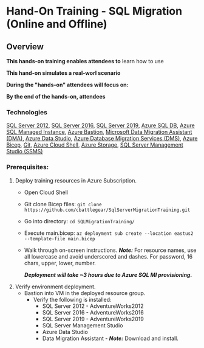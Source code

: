 # Hand-On Training - SQL Migration (Online and Offline)

## Overview 

**This hands-on training enables attendees to** learn how to use

**This hand-on simulates a real-worl scenario**

**During the "hands-on" attendees will focus on:**

**By the end of the hands-on, attendees**

### Technologies

[SQL Server 2012](https://learn.microsoft.com/en-us/previous-versions/sql/sql-server-2012/ms130214(v=sql.110)),
[SQL Server 2016](https://learn.microsoft.com/en-us/sql/sql-server/?view=sql-server-2016), 
[SQL Server 2019](https://learn.microsoft.com/en-us/sql/sql-server/?view=sql-server-ver15), 
[Azure SQL DB](https://learn.microsoft.com/en-us/azure/azure-sql/database/?view=azuresql), 
[Azure SQL Managed Instance](https://learn.microsoft.com/en-us/azure/azure-sql/database/?view=azuresql), 
[Azure Bastion](https://learn.microsoft.com/en-us/azure/bastion/),
[Microsoft Data Migration Assistant (DMA)](https://learn.microsoft.com/en-us/sql/dma/dma-overview?view=sql-server-ver16),
[Azure Data Studio](https://learn.microsoft.com/en-us/sql/azure-data-studio/?view=sql-server-ver15),
[Azure Database Migration Services (DMS)](https://learn.microsoft.com/en-us/azure/dms/dms-overview),
[Azure Bicep](https://learn.microsoft.com/en-us/azure/azure-resource-manager/bicep/),
[Git](https://git-scm.com/docs),
[Azure Cloud Shell](https://learn.microsoft.com/en-us/azure/cloud-shell/overview),
[Azure Storage](https://learn.microsoft.com/en-us/azure/storage/), 
[SQL Server Management Studio (SSMS)](https://learn.microsoft.com/en-us/sql/ssms/sql-server-management-studio-ssms?view=sql-server-ver16) 

### Prerequisites: 
1. Deploy training resources in Azure Subscription.
    - Open Cloud Shell
    - Git clone Bicep files: `git clone https://github.com/cbattlegear/SqlServerMigrationTraining.git`
    - Go into directory: `cd SQLMigrationTraining/`
    - Execute main.bicep: `az deployment sub create --location eastus2 --template-file main.bicep`
    - Walk through on-screen instructions. ***Note:*** For resource names, use all lowercase and avoid underscored and dashes. For password, 16 chars, upper, lower, number.

      ***Deployment will take ~3 hours due to Azure SQL MI provisioning.***
 2. Verify environment deployment.
    - Bastion into VM in the deployed resource group.
      - Verify the following is installed: 
          - SQL Server 2012 - AdventureWorks2012
          - SQL Server 2016 - AdventureWorks2016
          - SQL Server 2019 - AdventureWorks2019
          - SQL Server Management Studio
          - Azure Data Studio 
          - Data Migration Assistant - ***Note:*** Download and install. 
      
